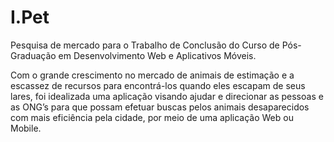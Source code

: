 # I.Pet

Pesquisa de mercado para o Trabalho de Conclusão do Curso de Pós-Graduação em Desenvolvimento Web e Aplicativos Móveis. 

Com o grande crescimento no mercado de animais de estimação e a escassez de recursos para encontrá-los quando eles escapam de seus lares, foi idealizada uma aplicação visando ajudar e direcionar as pessoas e as ONG’s para que possam efetuar buscas pelos animais desaparecidos com mais eficiência pela cidade, por meio de uma aplicação Web ou Mobile.
